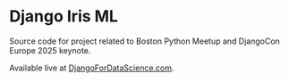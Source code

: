 # Django Iris ML

Source code for project related to Boston Python Meetup and DjangoCon Europe 2025 keynote.

Available live at [DjangoForDataScience.com](https://djangofordatascience.com/).